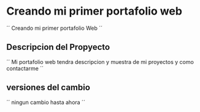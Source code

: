 # Creando mi primer portafolio web

´´
 Creando mi primer portafolio Web
´´

## Descripcion del Propyecto

´´
 Mi portafolio web tendra descripcion y
 muestra de mi proyectos y como contactarme
´´

## versiones del cambio

´´
 ningun cambio hasta ahora
´´
